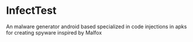 # InfectTest
An malware generator android based specialized in code injections in apks for creating spyware inspired by Malfox
